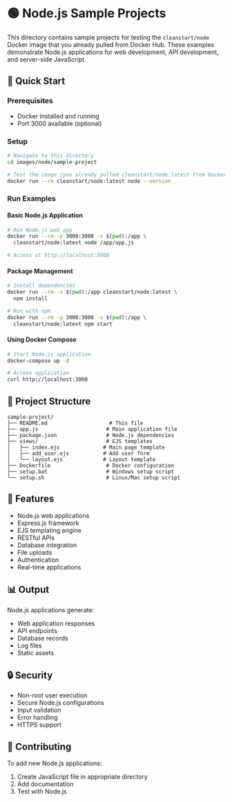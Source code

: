 # 🟢 Node.js Sample Projects

This directory contains sample projects for testing the `cleanstart/node` Docker image that you already pulled from Docker Hub. These examples demonstrate Node.js applications for web development, API development, and server-side JavaScript.

## 🚀 Quick Start

### Prerequisites
- Docker installed and running
- Port 3000 available (optional)

### Setup
```bash
# Navigate to this directory
cd images/node/sample-project

# Test the image (you already pulled cleanstart/node:latest from Docker Hub)
docker run --rm cleanstart/node:latest node --version
```

### Run Examples

#### Basic Node.js Application
```bash
# Run Node.js web app
docker run --rm -p 3000:3000 -v $(pwd):/app \
  cleanstart/node:latest node /app/app.js

# Access at http://localhost:3000
```

#### Package Management
```bash
# Install dependencies
docker run --rm -v $(pwd):/app cleanstart/node:latest \
  npm install

# Run with npm
docker run --rm -p 3000:3000 -v $(pwd):/app \
  cleanstart/node:latest npm start
```

#### Using Docker Compose
```bash
# Start Node.js application
docker-compose up -d

# Access application
curl http://localhost:3000
```

## 📁 Project Structure

```
sample-project/
├── README.md                    # This file
├── app.js                      # Main application file
├── package.json                # Node.js dependencies
├── views/                      # EJS templates
│   ├── index.ejs              # Main page template
│   ├── add_user.ejs           # Add user form
│   └── layout.ejs             # Layout template
├── Dockerfile                  # Docker configuration
├── setup.bat                   # Windows setup script
└── setup.sh                    # Linux/Mac setup script
```

## 🎯 Features

- Node.js web applications
- Express.js framework
- EJS templating engine
- RESTful APIs
- Database integration
- File uploads
- Authentication
- Real-time applications

## 📊 Output

Node.js applications generate:
- Web application responses
- API endpoints
- Database records
- Log files
- Static assets

## 🔒 Security

- Non-root user execution
- Secure Node.js configurations
- Input validation
- Error handling
- HTTPS support

## 🤝 Contributing

To add new Node.js applications:
1. Create JavaScript file in appropriate directory
2. Add documentation
3. Test with Node.js
